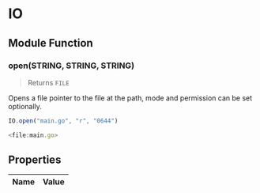 # IO




## Module Function

### open(STRING, STRING, STRING)
> Returns `FILE`

Opens a file pointer to the file at the path, mode and permission can be set optionally.


```js
IO.open("main.go", "r", "0644")

```

```js
<file:main.go>

```




## Properties
| Name | Value |
| ---- | ----- |

